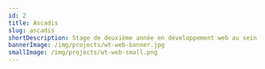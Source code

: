 ```yaml
---
id: 2
title: Ascadis
slug: ascadis
shortDescription: Stage de deuxième année en développement web au sein de l'entreprise Ascadis, spécialisée dans le développement d'applications web avec cahier des charges.
bannerImage: /img/projects/wt-web-banner.jpg
smallImage: /img/projects/wt-web-small.png
---
```


